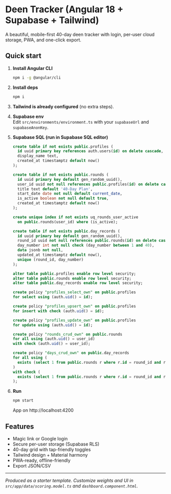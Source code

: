 
# Deen Tracker (Angular 18 + Supabase + Tailwind)

A beautiful, mobile-first 40-day deen tracker with login, per-user cloud storage, PWA, and one-click export.

## Quick start

1. **Install Angular CLI**  
   ```bash
   npm i -g @angular/cli
   ```

2. **Install deps**  
   ```bash
   npm i
   ```

3. **Tailwind is already configured** (no extra steps).

4. **Supabase env**  
   Edit `src/environments/environment.ts` with your `supabaseUrl` and `supabaseAnonKey`.

5. **Supabase SQL (run in Supabase SQL editor)**

   ```sql
   create table if not exists public.profiles (
     id uuid primary key references auth.users(id) on delete cascade,
     display_name text,
     created_at timestamptz default now()
   );

   create table if not exists public.rounds (
     id uuid primary key default gen_random_uuid(),
     user_id uuid not null references public.profiles(id) on delete cascade,
     title text default '40-Day Plan',
     start_date date not null default current_date,
     is_active boolean not null default true,
     created_at timestamptz default now()
   );

   create unique index if not exists uq_rounds_user_active
     on public.rounds(user_id) where (is_active);

   create table if not exists public.day_records (
     id uuid primary key default gen_random_uuid(),
     round_id uuid not null references public.rounds(id) on delete cascade,
     day_number int not null check (day_number between 1 and 40),
     data jsonb not null,
     updated_at timestamptz default now(),
     unique (round_id, day_number)
   );

   alter table public.profiles enable row level security;
   alter table public.rounds enable row level security;
   alter table public.day_records enable row level security;

   create policy "profiles_select_own" on public.profiles
   for select using (auth.uid() = id);

   create policy "profiles_upsert_own" on public.profiles
   for insert with check (auth.uid() = id);

   create policy "profiles_update_own" on public.profiles
   for update using (auth.uid() = id);

   create policy "rounds_crud_own" on public.rounds
   for all using (auth.uid() = user_id)
   with check (auth.uid() = user_id);

   create policy "days_crud_own" on public.day_records
   for all using (
     exists (select 1 from public.rounds r where r.id = round_id and r.user_id = auth.uid())
   )
   with check (
     exists (select 1 from public.rounds r where r.id = round_id and r.user_id = auth.uid())
   );
   ```

6. **Run**  
   ```bash
   npm start
   ```
   App on http://localhost:4200

## Features
- Magic link or Google login
- Secure per-user storage (Supabase RLS)
- 40-day grid with tap-friendly toggles
- Tailwind design + Material harmony
- PWA-ready, offline-friendly
- Export JSON/CSV

---

_Produced as a starter template. Customize weights and UI in `src/app/data/scoring.model.ts` and `dashboard.component.html`._
